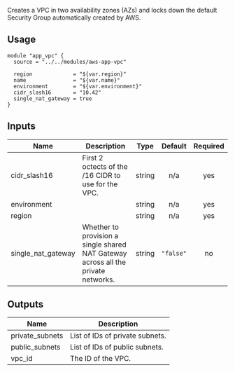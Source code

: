 <!-- BEGINNING OF PRE-COMMIT-TERRAFORM DOCS HOOK -->
Creates a VPC in two availability zones (AZs) and locks down the default
Security Group automatically created by AWS.

## Usage

```hcl
module "app_vpc" {
  source = "../../modules/aws-app-vpc"

  region             = "${var.region}"
  name               = "${var.name}"
  environment        = "${var.environment}"
  cidr_slash16       = "10.42"
  single_nat_gateway = true
}
```

## Inputs

| Name | Description | Type | Default | Required |
|------|-------------|:----:|:-----:|:-----:|
| cidr\_slash16 | First 2 octects of the /16 CIDR to use for the VPC. | string | n/a | yes |
| environment |  | string | n/a | yes |
| region |  | string | n/a | yes |
| single\_nat\_gateway | Whether to provision a single shared NAT Gateway across all the private networks. | string | `"false"` | no |

## Outputs

| Name | Description |
|------|-------------|
| private\_subnets | List of IDs of private subnets. |
| public\_subnets | List of IDs of public subnets. |
| vpc\_id | The ID of the VPC. |

<!-- END OF PRE-COMMIT-TERRAFORM DOCS HOOK -->
